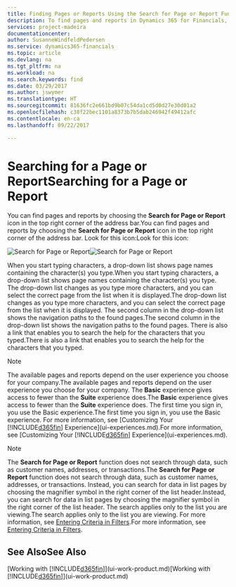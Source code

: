 ```yaml
---
title: Finding Pages or Reports Using the Search for Page or Report Function | Microsoft Docs
description: To find pages and reports in Dynamics 365 for Financials, you can use the Search for Page or Report feature.
services: project-madeira
documentationcenter: 
author: SusanneWindfeldPedersen
ms.service: dynamics365-financials
ms.topic: article
ms.devlang: na
ms.tgt_pltfrm: na
ms.workload: na
ms.search.keywords: find
ms.date: 03/29/2017
ms.author: jswymer
ms.translationtype: HT
ms.sourcegitcommit: 81636fc2e661bd9b07c54da1cd5d0d27e30d01a2
ms.openlocfilehash: c38f22bec1101a8373b7b5dab246942f49412afc
ms.contentlocale: en-ca
ms.lasthandoff: 09/22/2017

---
```

# <a name="searching-for-a-page-or-report"></a><span data-ttu-id="b5d88-103">Searching for a Page or Report</span><span class="sxs-lookup"><span data-stu-id="b5d88-103">Searching for a Page or Report</span></span>
<span data-ttu-id="b5d88-104">You can find pages and reports by choosing the **Search for Page or Report** icon in the top right corner of the address bar.</span><span class="sxs-lookup"><span data-stu-id="b5d88-104">You can find pages and reports by choosing the **Search for Page or Report** icon in the top right corner of the address bar.</span></span> <span data-ttu-id="b5d88-105">Look for this icon:</span><span class="sxs-lookup"><span data-stu-id="b5d88-105">Look for this icon:</span></span>

<span data-ttu-id="b5d88-106">![Search for Page or Report](media/ui-search/search.png "Search for Page or Report")</span><span class="sxs-lookup"><span data-stu-id="b5d88-106">![Search for Page or Report](media/ui-search/search.png "Search for Page or Report")</span></span>

<span data-ttu-id="b5d88-107">When you start typing characters, a drop-down list shows page names containing the character(s) you type.</span><span class="sxs-lookup"><span data-stu-id="b5d88-107">When you start typing characters, a drop-down list shows page names containing the character(s) you type.</span></span> <span data-ttu-id="b5d88-108">The drop-down list changes as you type more characters, and you can select the correct page from the list when it is displayed.</span><span class="sxs-lookup"><span data-stu-id="b5d88-108">The drop-down list changes as you type more characters, and you can select the correct page from the list when it is displayed.</span></span> <span data-ttu-id="b5d88-109">The second column in the drop-down list shows the navigation paths to the found pages.</span><span class="sxs-lookup"><span data-stu-id="b5d88-109">The second column in the drop-down list shows the navigation paths to the found pages.</span></span> <span data-ttu-id="b5d88-110">There is also a link that enables you to search the help for the characters that you typed.</span><span class="sxs-lookup"><span data-stu-id="b5d88-110">There is also a link that enables you to search the help for the characters that you typed.</span></span>

> [!NOTE]  
>   <span data-ttu-id="b5d88-111">The available pages and reports depend on the user experience you choose for your company.</span><span class="sxs-lookup"><span data-stu-id="b5d88-111">The available pages and reports depend on the user experience you choose for your company.</span></span> <span data-ttu-id="b5d88-112">The **Basic** experience gives access to fewer than the **Suite** experience does.</span><span class="sxs-lookup"><span data-stu-id="b5d88-112">The **Basic** experience gives access to fewer than the **Suite** experience does.</span></span> <span data-ttu-id="b5d88-113">The first time you sign in, you use the Basic experience.</span><span class="sxs-lookup"><span data-stu-id="b5d88-113">The first time you sign in, you use the Basic experience.</span></span> <span data-ttu-id="b5d88-114">For more information, see [Customizing Your [!INCLUDE[d365fin](includes/d365fin_long_md.md)] Experience](ui-experiences.md).</span><span class="sxs-lookup"><span data-stu-id="b5d88-114">For more information, see [Customizing Your [!INCLUDE[d365fin](includes/d365fin_long_md.md)] Experience](ui-experiences.md).</span></span>

> [!NOTE]  
>   <span data-ttu-id="b5d88-115">The **Search for Page or Report** function does not search through data, such as customer names, addresses, or transactions.</span><span class="sxs-lookup"><span data-stu-id="b5d88-115">The **Search for Page or Report** function does not search through data, such as customer names, addresses, or transactions.</span></span> <span data-ttu-id="b5d88-116">Instead, you can search for data in list pages by choosing the magnifier symbol in the right corner of the list header.</span><span class="sxs-lookup"><span data-stu-id="b5d88-116">Instead, you can search for data in list pages by choosing the magnifier symbol in the right corner of the list header.</span></span> <span data-ttu-id="b5d88-117">The search applies only to the list you are viewing.</span><span class="sxs-lookup"><span data-stu-id="b5d88-117">The search applies only to the list you are viewing.</span></span> <span data-ttu-id="b5d88-118">For more information, see [Entering Criteria in Filters](ui-enter-criteria-filters.md).</span><span class="sxs-lookup"><span data-stu-id="b5d88-118">For more information, see [Entering Criteria in Filters](ui-enter-criteria-filters.md).</span></span>

## <a name="see-also"></a><span data-ttu-id="b5d88-119">See Also</span><span class="sxs-lookup"><span data-stu-id="b5d88-119">See Also</span></span>
<span data-ttu-id="b5d88-120">[Working with [!INCLUDE[d365fin](includes/d365fin_md.md)]](ui-work-product.md)</span><span class="sxs-lookup"><span data-stu-id="b5d88-120">[Working with [!INCLUDE[d365fin](includes/d365fin_md.md)]](ui-work-product.md)</span></span>

